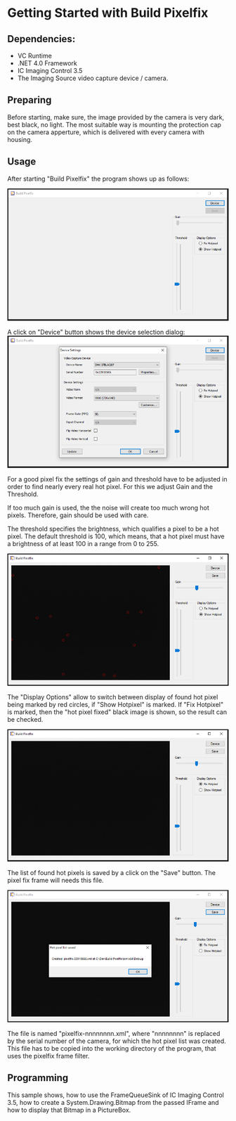 # Getting Started with Build Pixelfix

## Dependencies:
 - VC Runtime
 - .NET 4.0 Framework
 - IC Imaging Control 3.5
 - The Imaging Source video capture device / camera.

## Preparing
Before starting, make sure, the image provided by the camera is very dark, best black, no light. The most suitable way is mounting the protection cap on the camera apperture, which is delivered with every camera with housing. 

## Usage
After starting "Build Pixelfix" the program shows up as follows:

![First Start](FirstStart.PNG "First Start")


A click on "Device" button shows the device selection dialog:
![Select Device](SelectDevice.png "Select Device")

For a good pixel fix the settings of gain and threshold have to be adjusted in order to find nearly every real hot pixel. For this we adjust Gain and the Threshold.

If too much gain is used, the the noise will create too much wrong hot pixels. Therefore, gain should be used with care.

The threshold specifies the brightness, which qualifies a pixel to be a hot pixel. The default threshold is 100, which means, that a hot pixel must have a brightness of at least 100 in a range from 0 to 255.

![Good Settings](GoodSettings.png "Good Settings")

The "Display Options" allow to switch between display of found hot pixel being marked by red circles, if "Show Hotpixel" is marked. If "Fix Hotpixel" is marked, then the "hot pixel fixed" black image is shown, so the result can be checked.

![Fixed Image](FixedImage.png "Fixed Image")

The list of found hot pixels is saved by a click on the "Save" button. The pixel fix frame will needs this file.

![MessageBox](MessageBox.png "MessageBox")

The file is named "pixelfix-nnnnnnnn.xml", where "nnnnnnnn" is replaced by the serial number of the camera, for which the hot pixel list was created.
This file has to be copied into the working directory of the program, that uses the pixelfix frame filter.

## Programming
This sample shows, how to use the FrameQueueSink of IC Imaging Control 3.5, how to create a System.Drawing.Bitmap from the passed IFrame and how to display that Bitmap in a PictureBox.
